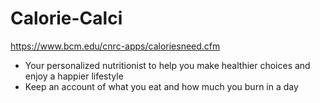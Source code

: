 # Calorie-Calci

https://www.bcm.edu/cnrc-apps/caloriesneed.cfm

- Your personalized nutritionist to help you make healthier choices and enjoy a happier lifestyle
- Keep an account of what you eat and how much you burn in a day
